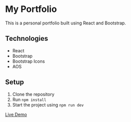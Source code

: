# My Portfolio

This is a personal portfolio built using React and Bootstrap.

## Technologies
- React
- Bootstrap
- Bootstrap Icons
- AOS

## Setup
1. Clone the repository
2. Run `npm install`
3. Start the project using `npm run dev`

[Live Demo]([https://MuxBH28.github.io/](https://muxbh28.github.io/))